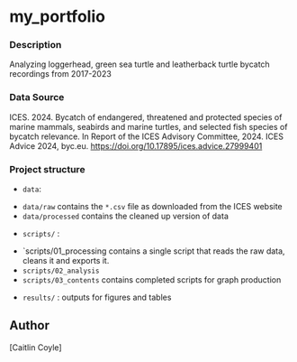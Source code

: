 # my_portfolio

### Description 

Analyzing loggerhead, green sea turtle and leatherback turtle bycatch recordings
from 2017-2023 

### Data Source

ICES. 2024. Bycatch of endangered, threatened and protected species of marine 
mammals, seabirds and marine turtles, and selected fish species of bycatch relevance. 
In Report of the ICES Advisory Committee, 2024. ICES Advice 2024, 
byc.eu. https://doi.org/10.17895/ices.advice.27999401

### Project structure
* `data`: 
- `data/raw` contains the `*.csv` file as downloaded
from the ICES website
- `data/processed` contains the cleaned up version of data
* `scripts/` : 
- `scripts/01_processing contains a single script that reads
the raw data, cleans it and exports it. 
- `scripts/02_analysis`
- `scripts/03_contents` contains completed scripts for graph production 
* `results/` : outputs for figures and tables

## Author

[Caitlin Coyle]
